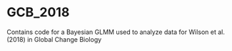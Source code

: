 # GCB_2018
Contains code for a Bayesian GLMM used to analyze data for Wilson et al. (2018) in Global Change Biology
